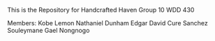 This is the Repository for Handcrafted Haven Group 10 WDD 430

Members:
Kobe Lemon
Nathaniel Dunham
Edgar David Cure Sanchez
Souleymane Gael Nongnogo